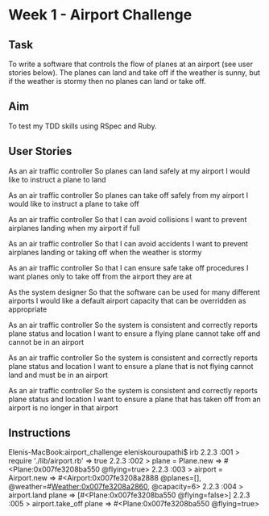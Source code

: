 Week 1 - Airport Challenge
=================

Task
---------
To write a software that controls the flow of planes at an airport (see user stories below). The planes can land and take off if the weather is sunny, but if the weather is stormy then no planes can land or take off. 

Aim
---------

To test my TDD skills using RSpec and Ruby. 


User Stories
---------

As an air traffic controller
So planes can land safely at my airport
I would like to instruct a plane to land

As an air traffic controller
So planes can take off safely from my airport
I would like to instruct a plane to take off

As an air traffic controller
So that I can avoid collisions
I want to prevent airplanes landing when my airport if full

As an air traffic controller
So that I can avoid accidents
I want to prevent airplanes landing or taking off when the weather is stormy

As an air traffic controller
So that I can ensure safe take off procedures
I want planes only to take off from the airport they are at

As the system designer
So that the software can be used for many different airports
I would like a default airport capacity that can be overridden as appropriate

As an air traffic controller
So the system is consistent and correctly reports plane status and location
I want to ensure a flying plane cannot take off and cannot be in an airport

As an air traffic controller
So the system is consistent and correctly reports plane status and location
I want to ensure a plane that is not flying cannot land and must be in an airport

As an air traffic controller
So the system is consistent and correctly reports plane status and location
I want to ensure a plane that has taken off from an airport is no longer in that airport

Instructions
---------

Elenis-MacBook:airport_challenge eleniskouroupathi$ irb
2.2.3 :001 > require './lib/airport.rb'
=> true 
2.2.3 :002 > plane = Plane.new
=> #<Plane:0x007fe3208ba550 @flying=true> 
2.2.3 :003 > airport = Airport.new
=> #<Airport:0x007fe3208a2888 @planes=[], @weather=#<Weather:0x007fe3208a2860>, @capacity=6> 
2.2.3 :004 > airport.land plane
=> [#<Plane:0x007fe3208ba550 @flying=false>] 
2.2.3 :005 > airport.take_off plane
=> #<Plane:0x007fe3208ba550 @flying=true>